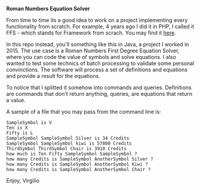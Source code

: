 **Roman Numbers Equation Solver**

  From time to time its a good idea to work on a project implementing every functionality from scratch. For example, 4 years ago I did it in PHP, I called it FFS - which stands for Framework from scrach.
You may find it [here](https://github.com/virgiliolino/ffs).

  In this repo instead, you'll something like this in Java, a project I worked in 2015. The use case is a Roman Numbers First Degree Equation Solver, where you can code the value of symbols and solve equations.
I also wanted to test some technics of batch processing to validate some personal convinctions. The software will process a set of definitions and equations and provide a result for the equations.

  To notice that I splitted it somehow into commands and queries. Definitions are commands that don't return anything, queries, are equations that return a value.

A sample of a file that you may pass from the command line is:

```SampleSymbol is I
SampleSymbol is V
Ten is X
Fifty is L
SampleSymbol SampleSymbol Silver is 34 Credits
SampleSymbol SampleSymbol kiwi is 57800 Credits
ThirdSymbol ThirdSymbol Chair is 3910 Credits
how much is Ten Fifty SampleSymbol SampleSymbol ?
how many Credits is SampleSymbol AnotherSymbol Silver ?
how many Credits is SampleSymbol AnotherSymbol Kiwi ?
how many Credits is SampleSymbol AnotherSymbol Chair ?
```

Enjoy,
Virgilio



